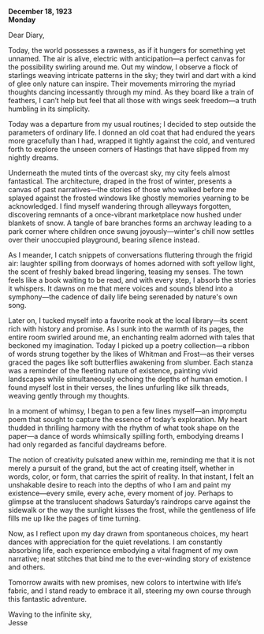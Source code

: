 
**December 18, 1923**  
**Monday**  

Dear Diary,  

Today, the world possesses a rawness, as if it hungers for something yet unnamed. The air is alive, electric with anticipation—a perfect canvas for the possibility swirling around me. Out my window, I observe a flock of starlings weaving intricate patterns in the sky; they twirl and dart with a kind of glee only nature can inspire. Their movements mirroring the myriad thoughts dancing incessantly through my mind. As they board like a train of feathers, I can’t help but feel that all those with wings seek freedom—a truth humbling in its simplicity.

Today was a departure from my usual routines; I decided to step outside the parameters of ordinary life. I donned an old coat that had endured the years more gracefully than I had, wrapped it tightly against the cold, and ventured forth to explore the unseen corners of Hastings that have slipped from my nightly dreams. 

Underneath the muted tints of the overcast sky, my city feels almost fantastical. The architecture, draped in the frost of winter, presents a canvas of past narratives—the stories of those who walked before me splayed against the frosted windows like ghostly memories yearning to be acknowledged. I find myself wandering through alleyways forgotten, discovering remnants of a once-vibrant marketplace now hushed under blankets of snow. A tangle of bare branches forms an archway leading to a park corner where children once swung joyously—winter's chill now settles over their unoccupied playground, bearing silence instead.

As I meander, I catch snippets of conversations fluttering through the frigid air: laughter spilling from doorways of homes adorned with soft yellow light, the scent of freshly baked bread lingering, teasing my senses. The town feels like a book waiting to be read, and with every step, I absorb the stories it whispers. It dawns on me that mere voices and sounds blend into a symphony—the cadence of daily life being serenaded by nature's own song.

Later on, I tucked myself into a favorite nook at the local library—its scent rich with history and promise. As I sunk into the warmth of its pages, the entire room swirled around me, an enchanting realm adorned with tales that beckoned my imagination. Today I picked up a poetry collection—a ribbon of words strung together by the likes of Whitman and Frost—as their verses graced the pages like soft butterflies awakening from slumber. Each stanza was a reminder of the fleeting nature of existence, painting vivid landscapes while simultaneously echoing the depths of human emotion. I found myself lost in their verses, the lines unfurling like silk threads, weaving gently through my thoughts.

In a moment of whimsy, I began to pen a few lines myself—an impromptu poem that sought to capture the essence of today’s exploration. My heart thudded in thrilling harmony with the rhythm of what took shape on the paper—a dance of words whimsically spilling forth, embodying dreams I had only regarded as fanciful daydreams before. 

The notion of creativity pulsated anew within me, reminding me that it is not merely a pursuit of the grand, but the act of creating itself, whether in words, color, or form, that carries the spirit of reality. In that instant, I felt an unshakable desire to reach into the depths of who I am and paint my existence—every smile, every ache, every moment of joy. Perhaps to glimpse at the translucent shadows Saturday’s raindrops carve against the sidewalk or the way the sunlight kisses the frost, while the gentleness of life fills me up like the pages of time turning.

Now, as I reflect upon my day drawn from spontaneous choices, my heart dances with appreciation for the quiet revelations. I am constantly absorbing life, each experience embodying a vital fragment of my own narrative; neat stitches that bind me to the ever-winding story of existence and others.  

Tomorrow awaits with new promises, new colors to intertwine with life’s fabric, and I stand ready to embrace it all, steering my own course through this fantastic adventure. 

Waving to the infinite sky,  
Jesse
